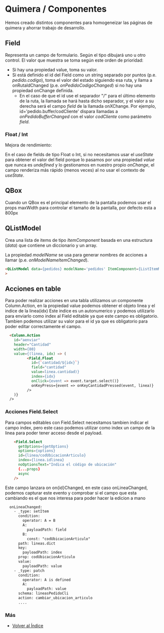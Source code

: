 # Quimera / Componentes

Hemos creado distintos componentes para homogeneizar las páginas de quimera y ahorrar trabajo de desarrollo.

## Field
Representa un campo de formulario. Según el tipo dibujará uno u otro control. El valor que muestra se toma según este orden de prioridad:
* Si hay una propiedad value, toma su valor.
* Si está definido el id del Field como un string separado por puntos (p.e. *pedido.codigo*), toma el valor del estado siguiendo esa ruta, y llama a onRutaIdChanged (p.e. *onPedidoCodigoChanged*) si no hay una propiedad onChange definida.
  * En el caso de que el id use el separador "/" para el último elemento de la ruta, la llamada se hará hasta dicho separador, y el valor a su derecha será el campo *field* de la llamada onXChange. Por ejemplo, id='pedido.buffer/codCliente' dispara llamadas a *onPedidoBufferChanged* con el valor *codCliente* como parámetro *field*.

### Float / Int
Mejora de rendimiento:

En el caso de fields de tipo Float o Int, si no necesitamos usar el *useState* para obtener el valor del field porque lo pasamos por una propiedad _value_ que nunca es _undefined_ y lo gestionamos en nuestro propio _onChange_, el campo renderiza más rápido (menos veces) al no usar el contexto de _useState_.

## QBox

Cuando un QBox es el principal elemento de la pantalla podemos usar el props maxWidth para controlar el tamaño de la pantalla, por defecto esta a 800px

## QListModel
Crea una lista de items de tipo *ItemComponent* basada en una estructura (*data*) que contiene un diccionario y un array.

La propiedad *modelName* se usa para generar nombres de acciones a llamar (p.e. *onModelNameItemChanged*).

```html
<QListModel data={pedidos} modelName='pedidos' ItemComponent={ListItemMisPedidos}
>
```

## Acciones en table

Para poder realizar acciones en una tabla  utilizamos un componente Column.Action, en la propiedad value podemos obtener el objeto linea y el indice de la linea(idx) 
Este indice es un autonumerico y podemos utilizarlo para enviarlo como index al Field editable ya que este campo es obligatorio.
Tambien podemos utilizar su valor para el id ya que es obligatorio para poder editar correctamente el campo.


```html
  <Column.Action
    id="aenviar"
    header="Cantidad"
    width={80}
    value={(linea, idx) => (
          <Field.Float
            id={`cantidad/${idx}`}
            field="cantidad"
            value=linea.cantidad)}
            index={idx}
            onClick={event => event.target.select()}
            onKeyPress={event => onKeyCantidadPressed(event, linea)}
          />
    )}
  />
```

### Acciones Field.Select

Para campos editables con Field.Select necesitamos tambien indicar el campo index, pero este caso podemos utilizar como index un campo de la linea para poder tener acceso desde el payload.


```html
    <Field.Select
      getOptions={getOptions}
      options={options}
      id={linea/codUbicacionArticulo}
      index={linea.idlinea}
      noOptionsText="Indica el código de ubicación"
      {...props}
      async
    />
```

Este campo lanzara on on{id}Changed, en este caso onLineaChanged, podemos capturar este evento y comprobar si el campo que esta cambiando es el que nos interesa para poder hacer la edicion a mano
```html
  onLineaChanged:
    - _type: setItem
      condition:
        operator: A = B
        A:
          payloadPath: field
        B:
          const: "codUbicacionArticulo"
      path: lineas.dict
      key:
        payloadPath: index
      prop: codUbicacionArticulo
      value:
        payloadPath: value
    - _type: patch
      condition:
        operator: A is defined
        A:
          payloadPath: value
      schema: lineasPedidoCli
      action: cambiar_ubicacion_articulo
      ....
```

### Más

  * [Volver al Índice](./index.md)
